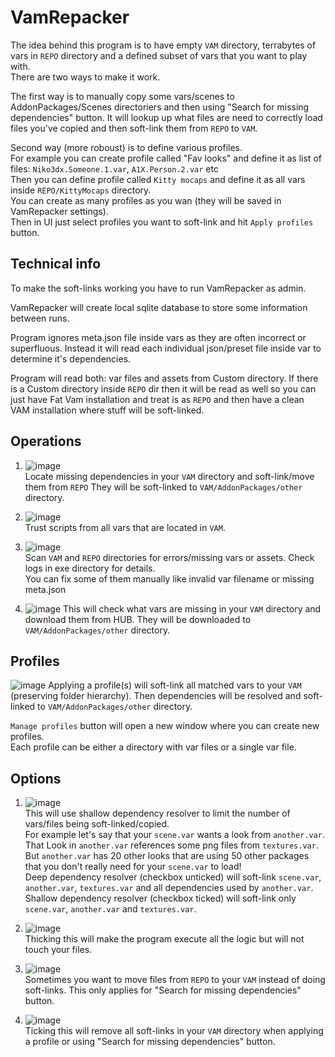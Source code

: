 # VamRepacker
The idea behind this program is to have empty ```VAM``` directory, terrabytes of vars in ```REPO``` directory and a defined subset of vars that you want to play with.  
There are two ways to make it work.   

The first way is to manually copy some vars/scenes to AddonPackages/Scenes directoriers and then using "Search for missing dependencies" button.
It will lookup up what files are need to correctly load files you've copied and then soft-link them from ```REPO``` to ```VAM```.

Second way (more roboust) is to define various profiles.  
For example you can create profile called "Fav looks" and define it as list of files: ```Niko3dx.Someone.1.var```, ```A1X.Person.2.var``` etc  
Then you can define profile called ```Kitty mocaps``` and define it as all vars inside ```REPO/KittyMocaps``` directory.  
You can create as many profiles as you wan (they will be saved in VamRepacker settings).  
Then in UI just select profiles you want to soft-link and hit ```Apply profiles``` button. 

## Technical info
To make the soft-links working you have to run VamRepacker as admin.

VamRepacker will create local sqlite database to store some information between runs.

Program ignores meta.json file inside vars as they are often incorrect or superfluous. Instead it will read each individual json/preset file inside var to determine it's dependencies.

Program will read both: var files and assets from Custom directory.
If there is a Custom directory inside ```REPO``` dir then it will be read as well so you can just have Fat Vam installation and treat is as ```REPO``` and then have a clean VAM installation where stuff will be soft-linked.

## Operations

1. ![image](https://user-images.githubusercontent.com/59397941/156947078-065fd8a4-4402-4190-99af-74b5904b37fb.png)  
Locate missing dependencies in your ```VAM``` directory and soft-link/move them from ```REPO``` They will be soft-linked to ```VAM/AddonPackages/other``` directory.

2. ![image](https://user-images.githubusercontent.com/59397941/156947246-63d7f929-044c-467c-bdb6-6027194f291e.png)  
Trust scripts from all vars that are located in ```VAM```.

3. ![image](https://user-images.githubusercontent.com/59397941/156947268-30999225-3080-4696-a7e1-79b397b784bd.png)  
Scan ```VAM``` and ```REPO``` directories for errors/missing vars or assets. Check logs in exe directory for details.  
You can fix some of them manually like invalid var filename or missing meta.json

4. ![image](https://user-images.githubusercontent.com/59397941/156947430-d014f2a5-e478-4499-978a-8f8e323dd098.png)
This will check what vars are missing in your ```VAM``` directory and download them from HUB. They will be downloaded to ```VAM/AddonPackages/other``` directory.

## Profiles
![image](https://user-images.githubusercontent.com/59397941/156947461-51a9093d-c82c-4a95-8b6b-793a8c347fde.png) 
Applying a profile(s) will soft-link all matched vars to your ```VAM``` (preserving folder hierarchy).
Then dependencies will be resolved and soft-linked to ```VAM/AddonPackages/other``` directory.

```Manage profiles``` button will open a new window where you can create new profiles.  
Each profile can be either a directory with var files or a single var file.

## Options
1. ![image](https://user-images.githubusercontent.com/59397941/156946841-62b7cac8-61eb-4c5e-966d-c8dfc7eb347f.png)  
This will use shallow dependency resolver to limit the number of vars/files being soft-linked/copied.  
For example let's say that your ```scene.var``` wants a look from ```another.var```. That Look in ```another.var``` references some png files from ```textures.var```.  
But ```another.var``` has 20 other looks that are using 50 other packages that you don't really need for your ```scene.var``` to load!  
Deep dependency resolver (checkbox unticked) will soft-link ```scene.var```, ```another.var```, ```textures.var``` and all dependencies used by ```another.var```.  
Shallow dependency resolver (checkbox ticked) will soft-link only ```scene.var```, ```another.var``` and ```textures.var```.  

2. ![image](https://user-images.githubusercontent.com/59397941/156947034-2f3c83d3-7b33-4631-9ebb-c2320b506c07.png)  
Thicking this will make the program execute all the logic but will not touch your files.

3. ![image](https://user-images.githubusercontent.com/59397941/156947049-93372224-c50e-4ece-80ad-297bcc8c73b0.png)  
Sometimes you want to move files from ```REPO``` to your ```VAM``` instead of doing soft-links. This only applies for "Search for missing dependencies" button.

4. ![image](https://user-images.githubusercontent.com/59397941/156947065-480d864b-0520-44e8-819e-7becb6aeb4a4.png)  
Ticking this will remove all soft-links in your ```VAM``` directory when applying a profile or using "Search for missing dependencies" button.
